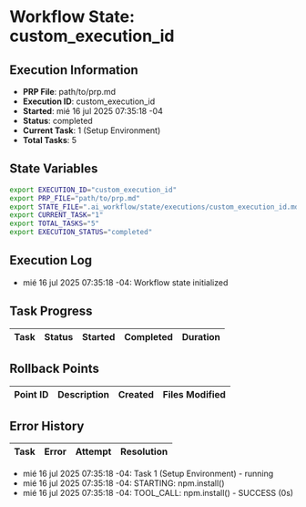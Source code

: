 # Workflow State: custom_execution_id

## Execution Information
- **PRP File**: path/to/prp.md
- **Execution ID**: custom_execution_id
- **Started**: mié 16 jul 2025 07:35:18 -04
- **Status**: completed
- **Current Task**: 1 (Setup Environment)
- **Total Tasks**: 5

## State Variables
```bash
export EXECUTION_ID="custom_execution_id"
export PRP_FILE="path/to/prp.md"
export STATE_FILE=".ai_workflow/state/executions/custom_execution_id.md"
export CURRENT_TASK="1"
export TOTAL_TASKS="5"
export EXECUTION_STATUS="completed"
```

## Execution Log
- mié 16 jul 2025 07:35:18 -04: Workflow state initialized

## Task Progress
| Task | Status | Started | Completed | Duration |
|------|--------|---------|-----------|----------|

## Rollback Points
| Point ID | Description | Created | Files Modified |
|----------|-------------|---------|----------------|

## Error History
| Task | Error | Attempt | Resolution |
|------|-------|---------|------------|

- mié 16 jul 2025 07:35:18 -04: Task 1 (Setup Environment) - running
- mié 16 jul 2025 07:35:18 -04: STARTING: npm.install()
- mié 16 jul 2025 07:35:18 -04: TOOL_CALL: npm.install() - SUCCESS (0s)
